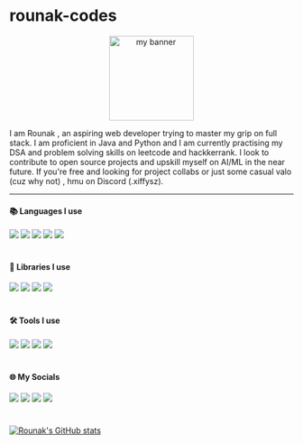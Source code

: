 # rounak-codes
<p align = "center">
<image height=150 src ="https://github.com/rounak-codes/rounak-codes/assets/76109002/9ffe7976-1adf-4a60-b988-ef4da2227ba1" alt="my banner">
</p>

I am Rounak , an aspiring web developer trying to master my grip on full stack. I am proficient in Java and Python and I am currently practising my DSA and problem solving skills on leetcode and hackkerrank. I look to contribute to open source projects and upskill myself on AI/ML in the near future. If you're free and looking for project collabs or just some casual valo (cuz why not) , hmu on Discord (.xiffysz). 
  
----- 
#### 📚 Languages I use
  <p align = "left">
            <image src = "https://img.shields.io/badge/html5-%23E34F26.svg?style=for-the-badge&logo=html5&logoColor=white">
              <image src = "https://img.shields.io/badge/java-%23ED8B00.svg?style=for-the-badge&logo=openjdk&logoColor=white">
                  <image src = "https://img.shields.io/badge/kotlin-%237F52FF.svg?style=for-the-badge&logo=kotlin&logoColor=white">
                    <image src = "https://img.shields.io/badge/php-%23777BB4.svg?style=for-the-badge&logo=php&logoColor=white">
                      <image src = "https://img.shields.io/badge/python-3670A0?style=for-the-badge&logo=python&logoColor=ffdd54">           
  </p>
                        
#

#### 💼 Libraries I use

<p align="left">
<image src = "https://img.shields.io/badge/mysql-%2300f.svg?style=for-the-badge&logo=mysql&logoColor=white">
<image src = "https://img.shields.io/badge/express.js-%23404d59.svg?style=for-the-badge&logo=express&logoColor=%2361DAFB">
<image src = "https://img.shields.io/badge/react-%2320232a.svg?style=for-the-badge&logo=react&logoColor=%2361DAFB">
<image src = "https://img.shields.io/badge/django-%23092E20.svg?style=for-the-badge&logo=django&logoColor=white">
</p>

#

#### 🛠️ Tools I use
<p align="left">
<image src = "https://img.shields.io/badge/Android%20Studio-3DDC84.svg?style=for-the-badge&logo=android-studio&logoColor=white">
<image src = "https://img.shields.io/badge/NetBeansIDE-1B6AC6.svg?style=for-the-badge&logo=apache-netbeans-ide&logoColor=white">
<image src = "https://img.shields.io/badge/Spyder-838485?style=for-the-badge&logo=spyder%20ide&logoColor=maroon">
<image src = "https://img.shields.io/badge/Visual%20Studio%20Code-0078d7.svg?style=for-the-badge&logo=visual-studio-code&logoColor=white">
</p>

#

#### 🌐 My Socials
<p align="left">
<a href = "https://www.linkedin.com/in/rounak-kumar-bag-b08b68204"><image src = "https://img.shields.io/badge/linkedin-%230077B5.svg?style=for-the-badge&logo=linkedin&logoColor=white"></a>
<a href = "https://www.reddit.com/user/HighOnIncenseSticks/"><image src = "https://img.shields.io/badge/Reddit-%23FF4500.svg?style=for-the-badge&logo=Reddit&logoColor=white"></a>
<a href = "https://steamcommunity.com/id/x69PaRaDoX69x/"><image src = "https://img.shields.io/badge/steam-%23000000.svg?style=for-the-badge&logo=steam&logoColor=white"></a>
<a href = "https://twitter.com/J1shu_"><image src = "https://img.shields.io/badge/X-%23000000.svg?style=for-the-badge&logo=X&logoColor=white"></a>
</p>

#

[![Rounak's GitHub stats](https://github-readme-stats.vercel.app/api?username=rounak-codes&show_icons=true&theme=transparent)](https://github.com/rounak-codes/github-readme-stats)

